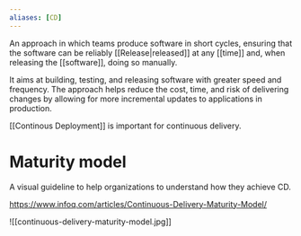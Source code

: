 ```yaml
---
aliases: [CD]
---
```


An approach in which teams produce software in short cycles, ensuring that the software can be reliably [[Release|released]] at any [[time]] and, when releasing the [[software]], doing so manually.

It aims at building, testing, and releasing software with greater speed and frequency. The approach helps reduce the cost, time, and risk of delivering changes by allowing for more incremental updates to applications in production. 

[[Continous Deployment]] is important for continuous delivery.

# Maturity model

A visual guideline to help organizations to understand how they achieve CD.

https://www.infoq.com/articles/Continuous-Delivery-Maturity-Model/

![[continuous-delivery-maturity-model.jpg]]